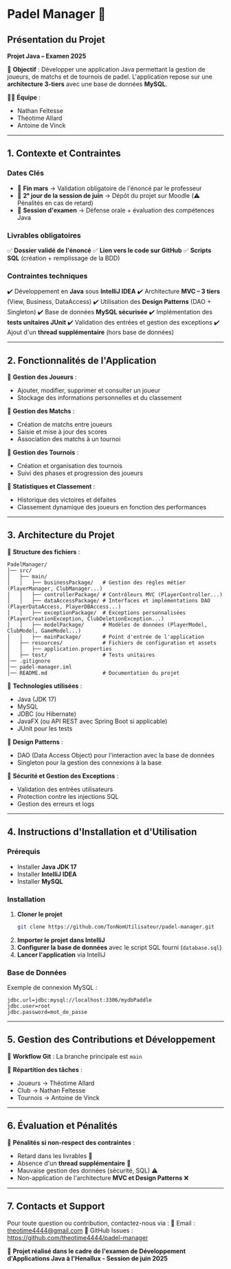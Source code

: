 # Padel Manager 🎾

## **Présentation du Projet**

**Projet Java – Examen 2025**

📌 **Objectif** : Développer une application Java permettant la gestion de joueurs, de matchs et de tournois de padel. L'application repose sur une **architecture 3-tiers** avec une base de données **MySQL**.

👨‍💻 **Équipe** :
- Nathan Feltesse
- Théotime Allard
- Antoine de Vinck

---

## **1. Contexte et Contraintes**

### **Dates Clés**
- 📅 **Fin mars** → Validation obligatoire de l'énoncé par le professeur
- 📅 **2ᵉ jour de la session de juin** → Dépôt du projet sur Moodle (⚠️ Pénalités en cas de retard)
- 📅 **Session d'examen** → Défense orale + évaluation des compétences Java

### **Livrables obligatoires**
✅ **Dossier validé de l'énoncé**
✅ **Lien vers le code sur GitHub**
✅ **Scripts SQL** (création + remplissage de la BDD)

### **Contraintes techniques**
✔️ Développement en **Java** sous **IntelliJ IDEA**
✔️ Architecture **MVC – 3 tiers** (View, Business, DataAccess)
✔️ Utilisation des **Design Patterns** (DAO + Singleton)
✔️ Base de données **MySQL sécurisée**
✔️ Implémentation des **tests unitaires JUnit**
✔️ Validation des entrées et gestion des exceptions
✔️ Ajout d'un **thread supplémentaire** (hors base de données)

---

## **2. Fonctionnalités de l'Application**

🎯 **Gestion des Joueurs** :
- Ajouter, modifier, supprimer et consulter un joueur
- Stockage des informations personnelles et du classement

🎯 **Gestion des Matchs** :
- Création de matchs entre joueurs
- Saisie et mise à jour des scores
- Association des matchs à un tournoi

🎯 **Gestion des Tournois** :
- Création et organisation des tournois
- Suivi des phases et progression des joueurs

🎯 **Statistiques et Classement** :
- Historique des victoires et défaites
- Classement dynamique des joueurs en fonction des performances

---

## **3. Architecture du Projet**

📂 **Structure des fichiers** :
```
PadelManager/
│── src/
│   ├── main/
│   │   ├── businessPackage/   # Gestion des règles métier (PlayerManager, ClubManager...)
│   │   ├── controllerPackage/ # Contrôleurs MVC (PlayerController...)
│   │   ├── dataAccessPackage/ # Interfaces et implémentations DAO (PlayerDataAccess, PlayerDBAccess...)
│   │   ├── exceptionPackage/  # Exceptions personnalisées (PlayerCreationException, ClubDeletionException...)
│   │   ├── modelPackage/      # Modèles de données (PlayerModel, ClubModel, GameModel...)
│   │   ├── mainPackage/       # Point d'entrée de l'application
│   ├── resources/             # Fichiers de configuration et assets
│   │   ├── application.properties
│   ├── test/                  # Tests unitaires
│── .gitignore
│── padel-manager.iml
│── README.md                  # Documentation du projet
```

📌 **Technologies utilisées** :
- Java (JDK 17)
- MySQL
- JDBC (ou Hibernate)
- JavaFX (ou API REST avec Spring Boot si applicable)
- JUnit pour les tests

📌 **Design Patterns** :
- DAO (Data Access Object) pour l'interaction avec la base de données
- Singleton pour la gestion des connexions à la base

📌 **Sécurité et Gestion des Exceptions** :
- Validation des entrées utilisateurs
- Protection contre les injections SQL
- Gestion des erreurs et logs

---

## **4. Instructions d'Installation et d'Utilisation**

### **Prérequis**
- Installer **Java JDK 17**
- Installer **IntelliJ IDEA**
- Installer **MySQL**

### **Installation**
1. **Cloner le projet**
   ```bash
   git clone https://github.com/TonNomUtilisateur/padel-manager.git
   ```
2. **Importer le projet dans IntelliJ**
3. **Configurer la base de données** avec le script SQL fourni (`database.sql`)
4. **Lancer l'application** via IntelliJ

### **Base de Données**
Exemple de connexion MySQL :
```properties
jdbc.url=jdbc:mysql://localhost:3306/mydbPaddle
jdbc.user=root
jdbc.password=mot_de_passe
```

---

## **5. Gestion des Contributions et Développement**

📌 **Workflow Git** :
La branche principale est `main`

📌 **Répartition des tâches** :
- Joueurs → Théotime Allard
- Club → Nathan Feltesse
- Tournois → Antoine de Vinck

---

## **6. Évaluation et Pénalités**

🚨 **Pénalités si non-respect des contraintes** :
- Retard dans les livrables 📅
- Absence d'un **thread supplémentaire** 🔄
- Mauvaise gestion des données (sécurité, SQL) ⚠️
- Non-application de l'architecture **MVC et Design Patterns** ❌

---

## **7. Contacts et Support**
Pour toute question ou contribution, contactez-nous via :
📧 Email : theotime4444@gmail.com
📌 GitHub Issues : https://github.com/theotime4444/padel-manager

🚀 **Projet réalisé dans le cadre de l'examen de Développement d'Applications Java à l'Henallux - Session de juin 2025**

